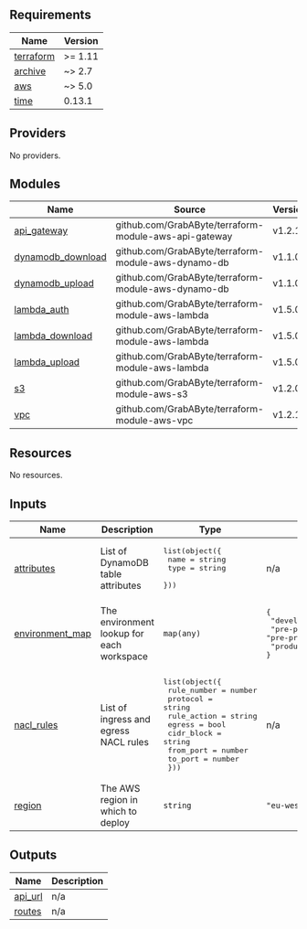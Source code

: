 <!-- BEGIN_TF_DOCS -->
## Requirements

| Name | Version |
|------|---------|
| <a name="requirement_terraform"></a> [terraform](#requirement\_terraform) | >= 1.11 |
| <a name="requirement_archive"></a> [archive](#requirement\_archive) | ~> 2.7 |
| <a name="requirement_aws"></a> [aws](#requirement\_aws) | ~> 5.0 |
| <a name="requirement_time"></a> [time](#requirement\_time) | 0.13.1 |

## Providers

No providers.

## Modules

| Name | Source | Version |
|------|--------|---------|
| <a name="module_api_gateway"></a> [api\_gateway](#module\_api\_gateway) | github.com/GrabAByte/terraform-module-aws-api-gateway | v1.2.1 |
| <a name="module_dynamodb_download"></a> [dynamodb\_download](#module\_dynamodb\_download) | github.com/GrabAByte/terraform-module-aws-dynamo-db | v1.1.0 |
| <a name="module_dynamodb_upload"></a> [dynamodb\_upload](#module\_dynamodb\_upload) | github.com/GrabAByte/terraform-module-aws-dynamo-db | v1.1.0 |
| <a name="module_lambda_auth"></a> [lambda\_auth](#module\_lambda\_auth) | github.com/GrabAByte/terraform-module-aws-lambda | v1.5.0 |
| <a name="module_lambda_download"></a> [lambda\_download](#module\_lambda\_download) | github.com/GrabAByte/terraform-module-aws-lambda | v1.5.0 |
| <a name="module_lambda_upload"></a> [lambda\_upload](#module\_lambda\_upload) | github.com/GrabAByte/terraform-module-aws-lambda | v1.5.0 |
| <a name="module_s3"></a> [s3](#module\_s3) | github.com/GrabAByte/terraform-module-aws-s3 | v1.2.0 |
| <a name="module_vpc"></a> [vpc](#module\_vpc) | github.com/GrabAByte/terraform-module-aws-vpc | v1.2.1 |

## Resources

No resources.

## Inputs

| Name | Description | Type | Default | Required |
|------|-------------|------|---------|:--------:|
| <a name="input_attributes"></a> [attributes](#input\_attributes) | List of DynamoDB table attributes | <pre>list(object({<br/>    name = string<br/>    type = string<br/>  }))</pre> | n/a | yes |
| <a name="input_environment_map"></a> [environment\_map](#input\_environment\_map) | The environment lookup for each workspace | `map(any)` | <pre>{<br/>  "development": "development",<br/>  "pre-production": "pre-production",<br/>  "production": "production"<br/>}</pre> | no |
| <a name="input_nacl_rules"></a> [nacl\_rules](#input\_nacl\_rules) | List of ingress and egress NACL rules | <pre>list(object({<br/>    rule_number = number<br/>    protocol    = string<br/>    rule_action = string<br/>    egress      = bool<br/>    cidr_block  = string<br/>    from_port   = number<br/>    to_port     = number<br/>  }))</pre> | n/a | yes |
| <a name="input_region"></a> [region](#input\_region) | The AWS region in which to deploy | `string` | `"eu-west-2"` | no |

## Outputs

| Name | Description |
|------|-------------|
| <a name="output_api_url"></a> [api\_url](#output\_api\_url) | n/a |
| <a name="output_routes"></a> [routes](#output\_routes) | n/a |
<!-- END_TF_DOCS -->